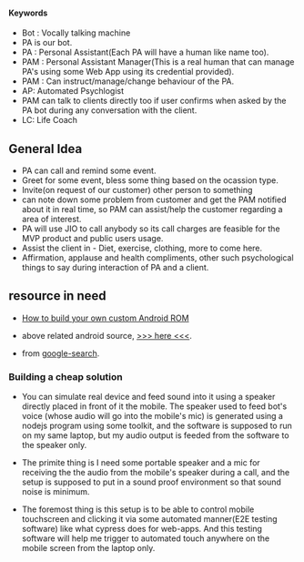 #### Keywords

- Bot : Vocally talking machine
- PA is our bot.
- PA : Personal Assistant(Each PA will have a human like name too).
- PAM : Personal Assistant Manager(This is a real human that can manage PA's using some Web App using its credential provided).
- PAM : Can instruct/manage/change behaviour of the PA.
- AP: Automated Psychlogist
- PAM can talk to clients directly too if user confirms when asked by the PA bot during any conversation with the client.
- LC: Life Coach

## General Idea

- PA can call and remind some event.
- Greet for some event, bless some thing based on the ocassion type.
- Invite(on request of our customer) other person to something
- can note down some problem from customer and get the PAM notified about it in real time, so PAM can assist/help the customer regarding a area of interest.
- PA will use JIO to call anybody so its call charges are feasible for the MVP product and public users usage.
- Assist the client in - Diet, exercise, clothing, more to come here.
- Affirmation, applause and health compliments, other such psychological things to say during interaction of PA and a client.

## resource in need

- [How to build your own custom Android ROM](https://www.androidauthority.com/build-custom-android-rom-720453/#:~:text=Download%20and%20build%20Android%20from,and%20then%20read%20it%20again.)

- above related android source, [>>> here <<<](https://source.android.com/setup/build/requirements).

- from [google-search](https://www.google.com/search?newwindow=1&rlz=1C1CHBD_enIN917IN917&sxsrf=ALeKk03bkyPYTqRtX9prpp7lAPELTcck7A%3A1614008664965&ei=WNEzYN6zOsyCyAP6mayYAg&q=make+an+android+os&oq=make+an+android+os&gs_lcp=Cgdnd3Mtd2l6EAMyBggAEBYQHjIFCAAQhgMyBQgAEIYDMgUIABCGAzIFCAAQhgM6BwgAEEcQsAM6BwgjEOoCECc6BAgjECc6BAgAEEM6BQgAEJECOgUIABCxAzoECC4QQzoLCC4QsQMQxwEQowI6BwgAELEDEEM6CAgAELEDEIMBOgIIAFCK8IYBWOOMhwFg9o2HAWgCcAF4AIAB0gKIAd4akgEIMC4xOC4xLjGYAQCgAQGqAQdnd3Mtd2l6sAEKyAEIwAEB&sclient=gws-wiz&ved=0ahUKEwjev47p6v3uAhVMAXIKHfoMCyMQ4dUDCA0&uact=5).

### Building a cheap solution

- You can simulate real device and feed sound into it using a speaker directly placed in front of it the mobile. The speaker used to feed bot's voice (whose audio will go into the mobile's mic) is generated using a nodejs program using some toolkit, and the software is supposed to run on my same laptop, but my audio output is feeded from the software to the speaker only.

- The primite thing is I need some portable speaker and a mic for receiving the the audio from the mobile's speaker during a call, and the setup is supposed to put in a sound proof environment so that sound noise is minimum.

- The foremost thing is this setup is to be able to control mobile touchscreen and clicking it via some automated manner(E2E testing software) like what cypress does for web-apps. And this testing software will help me trigger to automated touch anywhere on the mobile screen from the laptop only.
